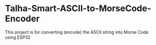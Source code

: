 # Talha-Smart-ASCII-to-MorseCode-Encoder
This project is for converting (encode) the ASCII string into Morse Code using ESP32

